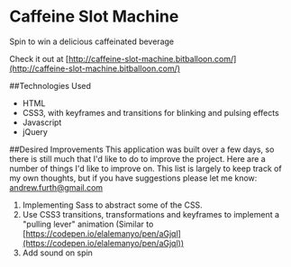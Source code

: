 # Caffeine Slot Machine
Spin to win a delicious caffeinated beverage

Check it out at [http://caffeine-slot-machine.bitballoon.com/](http://caffeine-slot-machine.bitballoon.com/)

##Technologies Used

- HTML
- CSS3, with keyframes and transitions for blinking and pulsing effects
- Javascript
- jQuery

##Desired Improvements
This application was built over a few days, so there is still much that I'd like to do to improve the project. Here are a number of things I'd like to improve on. This list is largely to keep track of my own thoughts, but if you have suggestions please let me know: [andrew.furth@gmail.com](mailto:andrew.furth@gmail.com)

1. Implementing Sass to abstract some of the CSS.
2. Use CSS3 transitions, transformations and keyframes to implement a "pulling lever" animation (Similar to [https://codepen.io/elalemanyo/pen/aGjql](https://codepen.io/elalemanyo/pen/aGjql))
3. Add sound on spin
